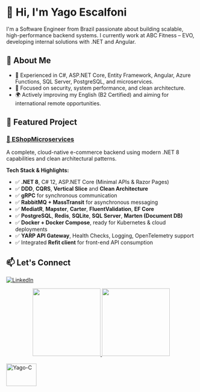# 👋 Hi, I'm Yago Escalfoni

I'm a Software Engineer from Brazil passionate about building scalable, high-performance backend systems. I currently work at ABC Fitness – EVO, developing internal solutions with .NET and Angular.

## 🧠 About Me
- 🧩 Experienced in C#, ASP.NET Core, Entity Framework, Angular, Azure Functions, SQL Server, PostgreSQL, and microservices.
- 🔐 Focused on security, system performance, and clean architecture.
- 🌍 Actively improving my English (B2 Certified) and aiming for international remote opportunities.

## 🚀 Featured Project

### [🔗 EShopMicroservices](https://github.com/yagoscalfoni/EShopMicroservices)
A complete, cloud-native e-commerce backend using modern .NET 8 capabilities and clean architectural patterns.

**Tech Stack & Highlights:**
- ✅ **.NET 8**, C# 12, ASP.NET Core (Minimal APIs & Razor Pages)
- ✅ **DDD**, **CQRS**, **Vertical Slice** and **Clean Architecture**
- ✅ **gRPC** for synchronous communication
- ✅ **RabbitMQ + MassTransit** for asynchronous messaging
- ✅ **MediatR**, **Mapster**, **Carter**, **FluentValidation**, **EF Core**
- ✅ **PostgreSQL**, **Redis**, **SQLite**, **SQL Server**, **Marten (Document DB)**
- ✅ **Docker + Docker Compose**, ready for Kubernetes & cloud deployments
- ✅ **YARP API Gateway**, Health Checks, Logging, OpenTelemetry support
- ✅ Integrated **Refit client** for front-end API consumption


## 📫 Let's Connect
[![LinkedIn](https://img.shields.io/badge/-LinkedIn-blue?style=flat-square&logo=linkedin&logoColor=white)](https://www.linkedin.com/in/yagoescalfoni/)


<div align="center">
  <a href="https://github.com/yagoscalfoni">
  <img height="180em" src="https://github-readme-stats.vercel.app/api?username=yagoscalfoni&show_icons=true&theme=merko&include_all_commits=true&count_private=true"/>
  <img height="180em" src="https://github-readme-stats.vercel.app/api/top-langs/?username=yagoscalfoni&layout=compact&langs_count=7&theme=merko"/>
</div>
  
  <div style="display: inline_block"><br>
  <img align="center" alt="Yago-C" height="60" width="80" src="https://img.shields.io/badge/C%23-239120?style=for-the-badge&logo=c-sharp&logoColor=white">
</div>
  
  ##
  
